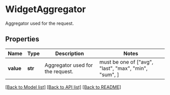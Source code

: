 # WidgetAggregator

Aggregator used for the request.

## Properties
Name | Type | Description | Notes
------------ | ------------- | ------------- | -------------
**value** | **str** | Aggregator used for the request. |  must be one of ["avg", "last", "max", "min", "sum", ]

[[Back to Model list]](README.md#documentation-for-models) [[Back to API list]](README.md#documentation-for-api-endpoints) [[Back to README]](README.md)


